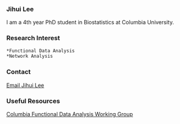 ### Jihui Lee

I am a 4th year PhD student in Biostatistics at Columbia University.

### Research Interest
```markdown
*Functional Data Analysis
*Network Analysis
```

### Contact

[Email Jihui Lee](jl4201@cumc.columbia.edu)

### Useful Resources

[Columbia Functional Data Analysis Working Group](https://www.mailman.columbia.edu/research/functional-data-analysis-working-group)
